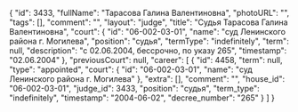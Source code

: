 {
    "id": 3433,
    "fullName": "Тарасова Галина Валентиновна",
    "photoURL": "",
    "tags": [],
    "comment": "",
    "layout": "judge",
    "title": "Судья Тарасова Галина Валентиновна",
    "court": {
        "id": "06-002-03-01",
        "name": "суд Ленинского района г. Могилева",
        "position": "судья",
        "termType": "indefinitely",
        "term": null,
        "description": "c 02.06.2004, бессрочно, по указу 265",
        "timestamp": "02.06.2004"
    },
    "previousCourt": null,
    "career": [
        {
            "id": 4458,
            "term": null,
            "type": "appointed",
            "court": {
                "id": "06-002-03-01",
                "name": "суд Ленинского района г. Могилева"
            },
            "extra": [],
            "comment": "",
            "house_id": "06-002-03-01",
            "judge_id": 3433,
            "position": "судья",
            "term_type": "indefinitely",
            "timestamp": "2004-06-02",
            "decree_number": "265"
        }
    ]
}
